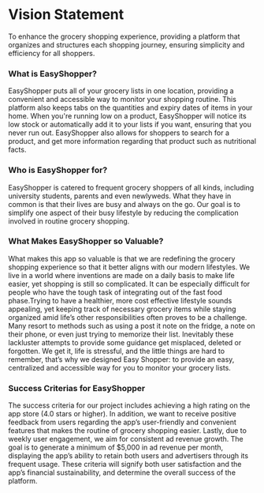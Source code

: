 # Vision Statement
To enhance the grocery shopping experience, providing a platform that organizes and structures each shopping journey, ensuring simplicity and efficiency for all shoppers. 

### What is EasyShopper? 
EasyShopper puts all of your grocery lists in one location, providing a convenient and accessible way to monitor your shopping routine. This platform also keeps tabs on the quantities and expiry dates of items in your home. When you're running low on a product, EasyShopper will notice its low stock or automatically add it to your lists if you want, ensuring that you never run out. EasyShopper also allows for shoppers to search for a product, and get more information regarding that product such as nutritional facts.

### Who is EasyShopper for? 
EasyShopper is catered to frequent grocery shoppers of all kinds, including university students, parents and even newlyweds. What they have in common is that their lives are busy and always on the go. Our goal is to simplify one aspect of their busy lifestyle by reducing the complication involved in routine grocery shopping.

### What Makes EasyShopper so Valuable?
What makes this app so valuable is that we are redefining the grocery shopping experience so that it better aligns with our modern lifestyles. We live in a world where inventions are made on a daily basis to make life easier, yet shopping is still so complicated. It can be especially difficult for people who have the tough task of integrating out of the fast food phase.Trying to have a healthier, more cost effective lifestyle sounds appealing, yet keeping track of necessary grocery items while staying organized amid life’s other responsibilities often proves to be a challenge. Many resort to methods such as using a post it note on the fridge, a note on their phone, or even just trying to memorize their list. Inevitably these lackluster attempts to provide some guidance get misplaced, deleted or forgotten. We get it, life is stressful, and the little things are hard to remember, that’s why we designed Easy Shopper: to provide an easy, centralized and accessible way for you to monitor your grocery lists. 

### Success Criterias for EasyShopper
The success criteria for our project includes achieving a high rating on the app store (4.0 stars or higher). In addition, we want to receive positive feedback from users regarding the app’s user-friendly and convenient features that makes the routine of grocery shopping easier. Lastly, due to weekly user engagement, we aim for consistent ad revenue growth. The goal is to generate a minimum of $5,000 in ad revenue per month, displaying the app’s ability to retain both users and advertisers through its frequent usage. These criteria will signify both user satisfaction and the app’s financial sustainability, and determine the overall success of the platform.
